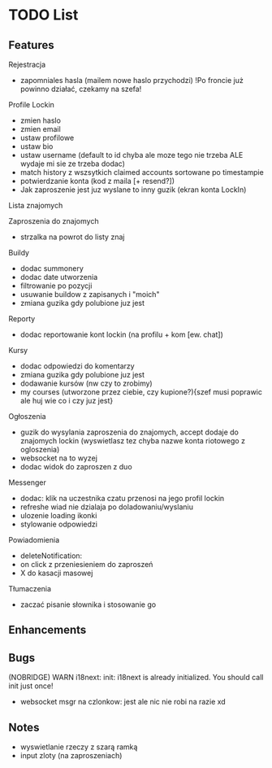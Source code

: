# TODO List

## Features

Rejestracja

- zapomniales hasla (mailem nowe haslo przychodzi) !Po froncie już powinno działać, czekamy na szefa!

Profile Lockin

- zmien haslo
- zmien email
- ustaw profilowe
- ustaw bio
- ustaw username (default to id chyba ale moze tego nie trzeba ALE wydaje mi sie ze trzeba dodac)
- match history z wszsytkich claimed accounts sortowane po timestampie
- potwierdzanie konta (kod z maila [+ resend?])
- Jak zaproszenie jest juz wyslane to inny guzik (ekran konta LockIn)

Lista znajomych

Zaproszenia do znajomych

- strzalka na powrot do listy znaj

Buildy

- dodac summonery
- dodac date utworzenia
- filtrowanie po pozycji
- usuwanie buildow z zapisanych i "moich"
- zmiana guzika gdy polubione juz jest

Reporty

- dodac reportowanie kont lockin (na profilu + kom [ew. chat])

Kursy

- dodac odpowiedzi do komentarzy
- zmiana guzika gdy polubione juz jest
- dodawanie kursów (nw czy to zrobimy)
- my courses (utworzone przez ciebie, czy kupione?){szef musi poprawic ale huj wie co i czy juz jest}

Ogłoszenia

- guzik do wysylania zaproszenia do znajomych, accept dodaje do znajomych lockin (wyswietlasz tez chyba nazwe konta riotowego z ogloszenia)
- websocket na to wyzej
- dodac widok do zaproszen z duo

Messenger

- dodac: klik na uczestnika czatu przenosi na jego profil lockin
- refreshe wiad nie dzialaja po doladowaniu/wyslaniu
- ulozenie loading ikonki
- stylowanie odpowiedzi

Powiadomienia

- deleteNotification:
- on click z przeniesieniem do zaproszeń
- X do kasacji masowej

Tłumaczenia

- zaczać pisanie słownika i stosowanie go

## Enhancements

## Bugs

(NOBRIDGE) WARN i18next: init: i18next is already initialized. You should call init just once!

- websocket msgr na czlonkow: jest ale nic nie robi na razie xd

## Notes

- wyswietlanie rzeczy z szarą ramką
- input zloty (na zaproszeniach)
